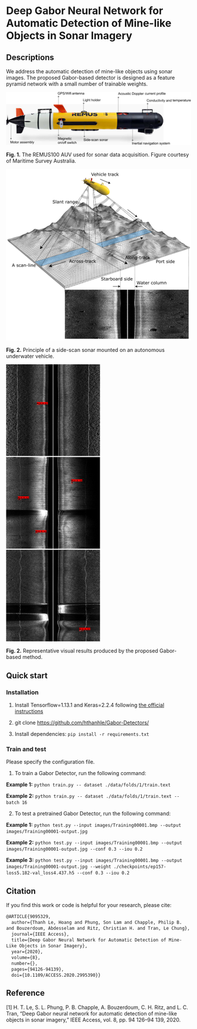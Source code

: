 # Deep Gabor Neural Network for Automatic Detection of Mine-like Objects in Sonar Imagery
## Descriptions
We address the automatic detection of mine-like objects using sonar images. The proposed Gabor-based detector is designed as a feature pyramid network
with a small number of trainable weights.

![alt_text](/output/REMUS100.png)

**Fig. 1.** The REMUS100 AUV used for sonar data acquisition. Figure courtesy of Maritime Survey Australia.

![alt_text](/output/sidescan_sonar.png)

**Fig. 2.** Principle of a side-scan sonar mounted on an autonomous underwater vehicle.

![alt_text](/output/test1.png) ![alt_text](/output/test2.png) ![alt_text](/output/test3.png)

**Fig. 2.** Representative visual results produced by the proposed Gabor-based method.

## Quick start
### Installation
1. Install Tensorflow=1.13.1 and Keras=2.2.4 following [the official instructions](https://www.tensorflow.org/install/pip)

2. git clone https://github.com/hthanhle/Gabor-Detectors/

3. Install dependencies: `pip install -r requirements.txt`

### Train and test

Please specify the configuration file. 

1. To train a Gabor Detector, run the following command:

**Example 1:** `python train.py -- dataset ./data/folds/1/train.text`

**Example 2:** `python train.py -- dataset ./data/folds/1/train.text --batch 16`

2. To test a pretrained Gabor Detector, run the following command:

**Example 1:** `python test.py --input images/Training00001.bmp --output images/Training00001-output.jpg`

**Example 2:** `python test.py --input images/Training00001.bmp --output images/Training00001-output.jpg --conf 0.3 --iou 0.2`

**Example 3:** `python test.py --input images/Training00001.bmp --output images/Training00001-output.jpg --weight ./checkpoints/ep157-loss5.182-val_loss4.437.h5 --conf 0.3 --iou 0.2`

## Citation
If you find this work or code is helpful for your research, please cite:
```
@ARTICLE{9095329,
  author={Thanh Le, Hoang and Phung, Son Lam and Chapple, Philip B. and Bouzerdoum, Abdesselam and Ritz, Christian H. and Tran, Le Chung},
  journal={IEEE Access}, 
  title={Deep Gabor Neural Network for Automatic Detection of Mine-Like Objects in Sonar Imagery}, 
  year={2020},
  volume={8},
  number={},
  pages={94126-94139},
  doi={10.1109/ACCESS.2020.2995390}}
  ```
## Reference
[1] H. T. Le, S. L. Phung, P. B. Chapple, A. Bouzerdoum, C. H. Ritz, and L. C. Tran, “Deep Gabor neural network for
automatic detection of mine-like objects in sonar imagery,” IEEE Access, vol. 8, pp. 94 126–94 139, 2020.
